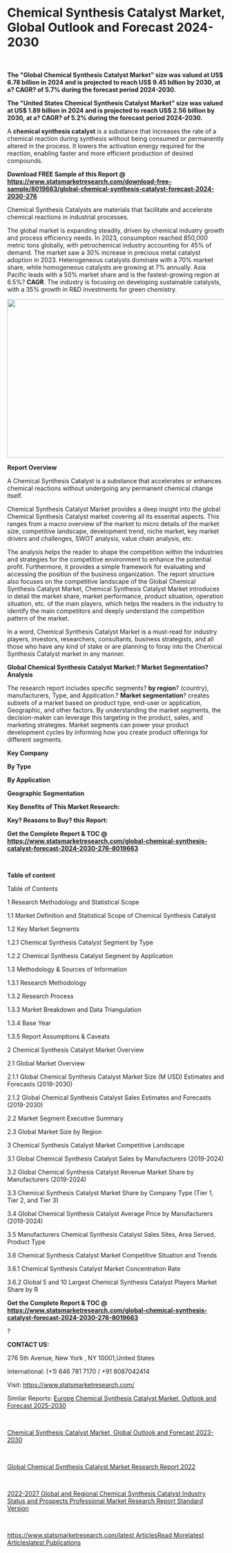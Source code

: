 <h1>Chemical Synthesis Catalyst Market, Global Outlook and Forecast 2024-2030</h1><br/><p><strong>The "Global Chemical Synthesis Catalyst Market" size was valued at US$ 6.78 billion in 2024 and is projected to reach US$ 9.45 billion by 2030, at a? <strong>CAGR</strong>? of 5.7% during the forecast period 2024-2030.</strong></p>
 
 
 
 <p><strong>The "United States Chemical Synthesis Catalyst Market" size was valued at US$ 1.89 billion in 2024 and is projected to reach US$ 2.56 billion by 2030, at a? <strong>CAGR</strong>? of 5.2% during the forecast period 2024-2030.</strong></p>
 
 
 
 <p>A <strong>chemical synthesis catalyst</strong> is a substance that increases the rate of a chemical reaction during synthesis without being consumed or permanently altered in the process. It lowers the activation energy required for the reaction, enabling faster and more efficient production of desired compounds.</p>
 
 
 
 <p><strong>Download FREE Sample of this Report @ <a href="https://www.statsmarketresearch.com/download-free-sample/8019663/global-chemical-synthesis-catalyst-forecast-2024-2030-276">https://www.statsmarketresearch.com/download-free-sample/8019663/global-chemical-synthesis-catalyst-forecast-2024-2030-276</a></strong></p>
 
 
 
 <p>Chemical Synthesis Catalysts are materials that facilitate and accelerate chemical reactions in industrial processes.</p>
 
 
 
 <p>The global market is expanding steadily, driven by chemical industry growth and process efficiency needs. In 2023, consumption reached 850,000 metric tons globally, with petrochemical industry accounting for 45% of demand. The market saw a 30% increase in precious metal catalyst adoption in 2023. Heterogeneous catalysts dominate with a 70% market share, while homogeneous catalysts are growing at 7% annually. Asia Pacific leads with a 50% market share and is the fastest-growing region at 6.5%? <strong><strong>CAGR</strong></strong>. The industry is focusing on developing sustainable catalysts, with a 35% growth in R&D investments for green chemistry.</p>
 
 
 
 <p><img alt="" src="https://www.24marketreports.com/assets/report-images/ChemicalSynthesisCatalystMarket.png" style="height:366px; width:731px" /></p>
 
 
 
 <p><strong>Report Overview</strong></p>
 
 
 
 <p>A Chemical Synthesis Catalyst is a substance that accelerates or enhances chemical reactions without undergoing any permanent chemical change itself.</p>
 
 
 
 <p>Chemical Synthesis Catalyst Market provides a deep insight into the global Chemical Synthesis Catalyst market covering all its essential aspects. This ranges from a macro overview of the market to micro details of the market size, competitive landscape, development trend, niche market, key market drivers and challenges, SWOT analysis, value chain analysis, etc.</p>
 
 
 
 <p>The analysis helps the reader to shape the competition within the industries and strategies for the competitive environment to enhance the potential profit. Furthermore, it provides a simple framework for evaluating and accessing the position of the business organization. The report structure also focuses on the competitive landscape of the Global Chemical Synthesis Catalyst Market, Chemical Synthesis Catalyst Market introduces in detail the market share, market performance, product situation, operation situation, etc. of the main players, which helps the readers in the industry to identify the main competitors and deeply understand the competition pattern of the market.</p>
 
 
 
 <p>In a word, Chemical Synthesis Catalyst Market is a must-read for industry players, investors, researchers, consultants, business strategists, and all those who have any kind of stake or are planning to foray into the Chemical Synthesis Catalyst market in any manner.</p>
 
 
 
 <p><strong>Global Chemical Synthesis Catalyst Market:? Market Segmentation? Analysis</strong></p>
 
 
 
 <p>The research report includes specific segments? <strong>by region</strong>? (country), manufacturers, Type, and Application.? <strong>Market segmentation</strong>? creates subsets of a market based on product type, end-user or application, Geographic, and other factors. By understanding the market segments, the decision-maker can leverage this targeting in the product, sales, and marketing strategies. Market segments can power your product development cycles by informing how you create product offerings for different segments.</p>
 
 
 
 <p><strong>Key Company</strong></p>
 
 
 
 <p><strong>By Type</strong></p>
 
 
 
 <p><strong><strong>By Application</strong></strong></p>
 
 
 
 <p><strong>Geographic Segmentation</strong></p>
 
 
 
 <p><strong>Key Benefits of This Market Research:</strong></p>
 
 
 
 <p><strong>Key? <strong>Reasons to Buy</strong>? this Report:</strong></p>
 
 
 
 <div><b>Get the Complete Report & TOC @ <a href="https://www.statsmarketresearch.com/global-chemical-synthesis-catalyst-forecast-2024-2030-276-8019663">https://www.statsmarketresearch.com/global-chemical-synthesis-catalyst-forecast-2024-2030-276-8019663</a></b></div>
 
 
 
 <p><br />
 
 <b>Table of content</b></p>
 
 
 
 <p>Table of Contents<br />
 
 1 Research Methodology and Statistical Scope<br />
 
 1.1 Market Definition and Statistical Scope of Chemical Synthesis Catalyst<br />
 
 1.2 Key Market Segments<br />
 
 1.2.1 Chemical Synthesis Catalyst Segment by Type<br />
 
 1.2.2 Chemical Synthesis Catalyst Segment by Application<br />
 
 1.3 Methodology & Sources of Information<br />
 
 1.3.1 Research Methodology<br />
 
 1.3.2 Research Process<br />
 
 1.3.3 Market Breakdown and Data Triangulation<br />
 
 1.3.4 Base Year<br />
 
 1.3.5 Report Assumptions & Caveats<br />
 
 2 Chemical Synthesis Catalyst Market Overview<br />
 
 2.1 Global Market Overview<br />
 
 2.1.1 Global Chemical Synthesis Catalyst Market Size (M USD) Estimates and Forecasts (2019-2030)<br />
 
 2.1.2 Global Chemical Synthesis Catalyst Sales Estimates and Forecasts (2019-2030)<br />
 
 2.2 Market Segment Executive Summary<br />
 
 2.3 Global Market Size by Region<br />
 
 3 Chemical Synthesis Catalyst Market Competitive Landscape<br />
 
 3.1 Global Chemical Synthesis Catalyst Sales by Manufacturers (2019-2024)<br />
 
 3.2 Global Chemical Synthesis Catalyst Revenue Market Share by Manufacturers (2019-2024)<br />
 
 3.3 Chemical Synthesis Catalyst Market Share by Company Type (Tier 1, Tier 2, and Tier 3)<br />
 
 3.4 Global Chemical Synthesis Catalyst Average Price by Manufacturers (2019-2024)<br />
 
 3.5 Manufacturers Chemical Synthesis Catalyst Sales Sites, Area Served, Product Type<br />
 
 3.6 Chemical Synthesis Catalyst Market Competitive Situation and Trends<br />
 
 3.6.1 Chemical Synthesis Catalyst Market Concentration Rate<br />
 
 3.6.2 Global 5 and 10 Largest Chemical Synthesis Catalyst Players Market Share by R</p>
 
 
 
 <div><b>Get the Complete Report & TOC @ <a href="https://www.statsmarketresearch.com/global-chemical-synthesis-catalyst-forecast-2024-2030-276-8019663">https://www.statsmarketresearch.com/global-chemical-synthesis-catalyst-forecast-2024-2030-276-8019663</a></b></div>
 
 
 
 <p>? </p>
 
 
 
 <p><b>CONTACT US:</b><br />
 
 276 5th Avenue, New York , NY 10001,United States<br />
 
 International: (+1) 646 781 7170 / +91 8087042414<br />
 
 Visit: <a href="https://www.statsmarketresearch.com/">https://www.statsmarketresearch.com/</a><br />
 
 Similar Reports: <a href="https://www.statsmarketresearch.com/global-chemical-synthesis-catalyst-forecast-2024-2030-276-8019663">Europe Chemical Synthesis Catalyst Market, Outlook and Forecast 2025-2030</a><br />
 
 <br />
 
 <a href="https://www.statsmarketresearch.com/global-chemical-synthesis-catalyst-forecast-2024-2030-276-8019663">Chemical Synthesis Catalyst Market, Global Outlook and Forecast 2023-2030</a><br />
 
 <br />
 
 <a href="https://www.statsmarketresearch.com/global-chemical-synthesis-catalyst-forecast-2024-2030-276-8019663">Global Chemical Synthesis Catalyst Market Research Report 2022</a><br />
 
 <br />
 
 <a href="https://www.statsmarketresearch.com/global-chemical-synthesis-catalyst-forecast-2024-2030-276-8019663">2022-2027 Global and Regional Chemical Synthesis Catalyst Industry Status and Prospects Professional Market Research Report Standard Version</a><br />
 
 <br />
 
 <a href="https://gyeongbokgung.com">https://www.statsmarketresearch.com/</a><a href="https://hallyeomaritime.com">latest Articles</a><a href="https://jingwansa.com">Read More</a><a href="https://nguoiviet.jp/">latest Articles</a><a href="https://www.intelmarketresearch.com/">latest Publications</a></p>